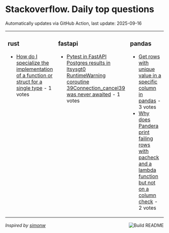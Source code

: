 # Stackoverflow. Daily top questions 

Automatically updates via GitHub Action, last update: <!-- date starts -->2025-09-16<!-- date ends -->


<table><tr><td valign="top" width="33%">

### rust
<!-- rust starts -->
* [How do I specialize the implementation of a function or struct for a single type](https://stackoverflow.com/questions/79765026/how-do-i-specialize-the-implementation-of-a-function-or-struct-for-a-single-type) - 1 votes
<!-- rust ends -->
</td><td valign="top" width="34%">


### fastapi
<!-- fastapi starts -->
* [Pytest in FastAPI  Postgres results in ltsysgt0 RuntimeWarning coroutine 39Connection_cancel39 was never awaited](https://stackoverflow.com/questions/79764955/pytest-in-fastapi-postgres-results-in-sys0-runtimewarning-coroutine-con) - 1 votes
<!-- fastapi ends -->
</td><td valign="top" width="34%">


### pandas
<!-- pandas starts -->
* [Get rows with unique value in a specific column in pandas](https://stackoverflow.com/questions/79765445/get-rows-with-unique-value-in-a-specific-column-in-pandas) - 3 votes
* [Why does Pandera print failing rows with pacheck and a lambda function but not on a column check](https://stackoverflow.com/questions/79765484/why-does-pandera-print-failing-rows-with-pa-check-and-a-lambda-function-but-no) - 2 votes
<!-- pandas ends -->
</td></tr></table>

<a href="https://github.com/hp0404/hp0404/actions"><img src="https://github.com/hp0404/hp0404/workflows/Build%20README/badge.svg" align="right" alt="Build README"></a> <p>*Inspired by  [simonw](https://github.com/simonw/simonw)*</p>
